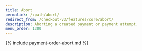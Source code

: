 ```yaml
---
title: Abort
permalink: /:path/abort/
redirect_from: /checkout-v3/features/core/abort/
description: Aborting a created payment or payment attempt.
menu_order: 1300
---
```


{% include payment-order-abort.md %}
